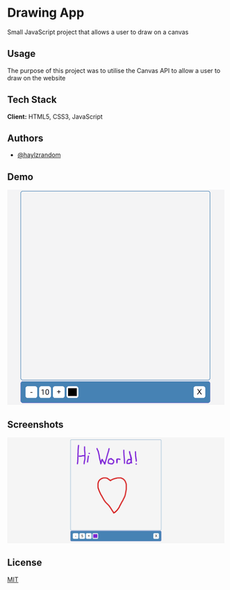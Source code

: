 # Drawing App

Small JavaScript project that allows a user to draw on a canvas

## Usage

The purpose of this project was to utilise the Canvas API to allow a user to
draw on the website

## Tech Stack

**Client:** HTML5, CSS3, JavaScript

## Authors

- [@haylzrandom](https://www.github.com/haylzrandom)

## Demo

<img src="../../assets/gifs/drawing-app.gif" alt="Drawing App Gif" width="500"  />

## Screenshots

<img src="../../assets/screenshots/Drawing-App.png" alt="Drawing App Screenshot" width="500" />

## License

[MIT](https://choosealicense.com/licenses/mit/)
